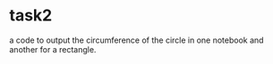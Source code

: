 # task2
 a code to output the circumference of the circle in one notebook and another for a rectangle.
